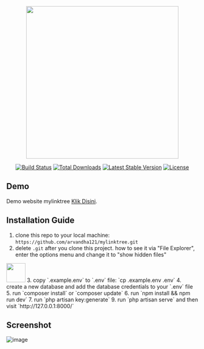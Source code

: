 <p align="center"><a href="https://laravel.com" target="_blank"><img src="https://raw.githubusercontent.com/laravel/art/master/logo-lockup/5%20SVG/2%20CMYK/1%20Full%20Color/laravel-logolockup-cmyk-red.svg" width="400"></a></p>

<p align="center">
<a href="https://travis-ci.org/laravel/framework"><img src="https://travis-ci.org/laravel/framework.svg" alt="Build Status"></a>
<a href="https://packagist.org/packages/laravel/framework"><img src="https://img.shields.io/packagist/dt/laravel/framework" alt="Total Downloads"></a>
<a href="https://packagist.org/packages/laravel/framework"><img src="https://img.shields.io/packagist/v/laravel/framework" alt="Latest Stable Version"></a>
<a href="https://packagist.org/packages/laravel/framework"><img src="https://img.shields.io/packagist/l/laravel/framework" alt="License"></a>
</p>

## Demo

Demo website mylinktree [Klik Disini](https://arvandhaa.my.id/).

## Installation Guide

1. clone this repo to your local machine: `https://github.com/arvandha121/mylinktree.git`
2. delete `.git` after you clone this project. how to see it via "File Explorer", enter the options menu and change it to "show hidden files"
<img src="https://github.com/arvandha121/mylinktree/assets/85327119/749b12d3-6e53-49e7-a164-5ebf368469bd" width="50" height="50" />
3. copy `.example.env` to `.env` file: `cp .example.env .env`
4. create a new database and add the database credentials to your `.env` file
5. run `composer install` or `composer update`
6. run `npm install && npm run dev`
7. run `php artisan key:generate`
9. run `php artisan serve` and then visit `http://127.0.0.1:8000/`

## Screenshot

![image](https://github.com/arvandha121/mylinktree/assets/85327119/26dc6457-14db-4c32-a02d-bf3a3a496d90)
